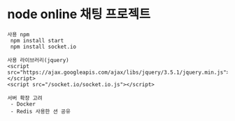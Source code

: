 # node online 채팅 프로젝트
	
	
	사용 npm
	 npm install start
	 npm install socket.io
	
	사용 라이브러리(jquery)
	<script src="https://ajax.googleapis.com/ajax/libs/jquery/3.5.1/jquery.min.js"></script>
	<script src="/socket.io/socket.io.js"></script>  
	     
	서버 확장 고려
	 - Docker
	 - Redis 사용한 션 공유
	
